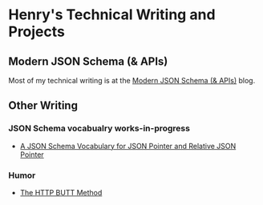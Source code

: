 # Henry's Technical Writing and Projects

## Modern JSON Schema (& APIs)

Most of my technical writing is at the [Modern JSON Schema (& APIs)](https://modern-json-schema.com) blog.

## Other Writing

### JSON Schema vocabualry works-in-progress
* [A JSON Schema Vocabulary for JSON Pointer and Relative JSON Pointer](/jsonpointer-jsonschema-vocabulary/)

### Humor
* [The HTTP BUTT Method](./lulz/draft-handrews-butt-method.html)
